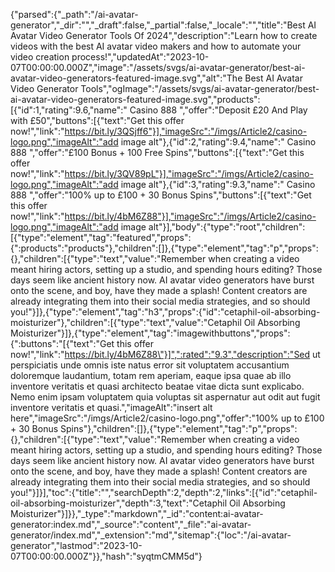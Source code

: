 {"parsed":{"_path":"/ai-avatar-generator","_dir":"","_draft":false,"_partial":false,"_locale":"","title":"Best AI Avatar Video Generator Tools Of 2024","description":"Learn how to create videos with the best AI avatar video makers and how to automate your video creation process!","updatedAt":"2023-10-07T00:00:00.000Z","image":"/assets/svgs/ai-avatar-generator/best-ai-avatar-video-generators-featured-image.svg","alt":"The Best AI Avatar Video Generator Tools","ogImage":"/assets/svgs/ai-avatar-generator/best-ai-avatar-video-generators-featured-image.svg","products":[{"id":1,"rating":9.6,"name":" Casino 888 ","offer":"Deposit £20 And Play with £50","buttons":[{"text":"Get this offer now!","link":"https://bit.ly/3QSjff6"}],"imageSrc":"/imgs/Article2/casino-logo.png","imageAlt":"add image alt"},{"id":2,"rating":9.4,"name":" Casino 888 ","offer":"£100 Bonus + 100 Free Spins","buttons":[{"text":"Get this offer now!","link":"https://bit.ly/3QV89pL"}],"imageSrc":"/imgs/Article2/casino-logo.png","imageAlt":"add image alt"},{"id":3,"rating":9.3,"name":" Casino 888 ","offer":"100% up to £100 + 30 Bonus Spins","buttons":[{"text":"Get this offer now!","link":"https://bit.ly/4bM6Z88"}],"imageSrc":"/imgs/Article2/casino-logo.png","imageAlt":"add image alt"}],"body":{"type":"root","children":[{"type":"element","tag":"featured","props":{":products":"products"},"children":[]},{"type":"element","tag":"p","props":{},"children":[{"type":"text","value":"Remember when creating a video meant hiring actors, setting up a studio, and spending hours editing? Those days seem like ancient history now. AI avatar video generators have burst onto the scene, and boy, have they made a splash! Content creators are already integrating them into their social media strategies, and so should you!"}]},{"type":"element","tag":"h3","props":{"id":"cetaphil-oil-absorbing-moisturizer"},"children":[{"type":"text","value":"Cetaphil Oil Absorbing Moisturizer"}]},{"type":"element","tag":"imagewithbuttons","props":{":buttons":"[{\"text\":\"Get this offer now!\",\"link\":\"https://bit.ly/4bM6Z88\"}]",":rated":"9.3","description":"Sed ut perspiciatis unde omnis iste natus error sit voluptatem accusantium doloremque laudantium, totam rem aperiam, eaque ipsa quae ab illo inventore veritatis et quasi architecto beatae vitae dicta sunt explicabo. Nemo enim ipsam voluptatem quia voluptas sit aspernatur aut odit aut fugit inventore veritatis et quasi.","imageAlt":"insert alt here","imageSrc":"/imgs/Article2/casino-logo.png","offer":"100% up to £100 + 30 Bonus Spins"},"children":[]},{"type":"element","tag":"p","props":{},"children":[{"type":"text","value":"Remember when creating a video meant hiring actors, setting up a studio, and spending hours editing? Those days seem like ancient history now. AI avatar video generators have burst onto the scene, and boy, have they made a splash! Content creators are already integrating them into their social media strategies, and so should you!"}]}],"toc":{"title":"","searchDepth":2,"depth":2,"links":[{"id":"cetaphil-oil-absorbing-moisturizer","depth":3,"text":"Cetaphil Oil Absorbing Moisturizer"}]}},"_type":"markdown","_id":"content:ai-avatar-generator:index.md","_source":"content","_file":"ai-avatar-generator/index.md","_extension":"md","sitemap":{"loc":"/ai-avatar-generator","lastmod":"2023-10-07T00:00:00.000Z"}},"hash":"syqtmCMM5d"}